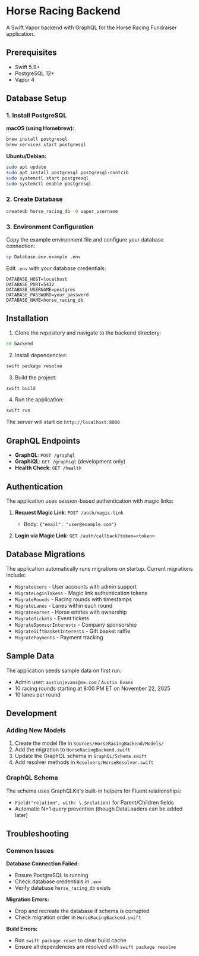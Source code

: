 # Horse Racing Backend

A Swift Vapor backend with GraphQL for the Horse Racing Fundraiser application.

## Prerequisites

- Swift 5.9+
- PostgreSQL 12+
- Vapor 4

## Database Setup

### 1. Install PostgreSQL

**macOS (using Homebrew):**
```bash
brew install postgresql
brew services start postgresql
```

**Ubuntu/Debian:**
```bash
sudo apt update
sudo apt install postgresql postgresql-contrib
sudo systemctl start postgresql
sudo systemctl enable postgresql
```

### 2. Create Database


```bash
createdb horse_racing_db -O vapor_username
```

### 3. Environment Configuration

Copy the example environment file and configure your database connection:

```bash
cp Database.env.example .env
```

Edit `.env` with your database credentials:
```env
DATABASE_HOST=localhost
DATABASE_PORT=5432
DATABASE_USERNAME=postgres
DATABASE_PASSWORD=your_password
DATABASE_NAME=horse_racing_db
```

## Installation

1. Clone the repository and navigate to the backend directory:
```bash
cd backend
```

2. Install dependencies:
```bash
swift package resolve
```

3. Build the project:
```bash
swift build
```

4. Run the application:
```bash
swift run
```

The server will start on `http://localhost:8080`

## GraphQL Endpoints

- **GraphQL**: `POST /graphql`
- **GraphiQL**: `GET /graphiql` (development only)
- **Health Check**: `GET /health`

## Authentication

The application uses session-based authentication with magic links:

1. **Request Magic Link**: `POST /auth/magic-link`
   - Body: `{"email": "user@example.com"}`

2. **Login via Magic Link**: `GET /auth/callback?token=<token>`

## Database Migrations

The application automatically runs migrations on startup. Current migrations include:

- `MigrateUsers` - User accounts with admin support
- `MigrateLoginTokens` - Magic link authentication tokens
- `MigrateRounds` - Racing rounds with timestamps
- `MigrateLanes` - Lanes within each round
- `MigrateHorses` - Horse entries with ownership
- `MigrateTickets` - Event tickets
- `MigrateSponsorInterests` - Company sponsorship
- `MigrateGiftBasketInterests` - Gift basket raffle
- `MigratePayments` - Payment tracking

## Sample Data

The application seeds sample data on first run:
- Admin user: `austinjevans@me.com` / `Austin Evans`
- 10 racing rounds starting at 8:00 PM ET on November 22, 2025
- 10 lanes per round

## Development

### Adding New Models

1. Create the model file in `Sources/HorseRacingBackend/Models/`
2. Add the migration to `HorseRacingBackend.swift`
3. Update the GraphQL schema in `GraphQL/Schema.swift`
4. Add resolver methods in `Resolvers/HorseResolver.swift`

### GraphQL Schema

The schema uses GraphQLKit's built-in helpers for Fluent relationships:
- `Field("relation", with: \.$relation)` for Parent/Children fields
- Automatic N+1 query prevention (though DataLoaders can be added later)

## Troubleshooting

### Common Issues

**Database Connection Failed:**
- Ensure PostgreSQL is running
- Check database credentials in `.env`
- Verify database `horse_racing_db` exists

**Migration Errors:**
- Drop and recreate the database if schema is corrupted
- Check migration order in `HorseRacingBackend.swift`

**Build Errors:**
- Run `swift package reset` to clear build cache
- Ensure all dependencies are resolved with `swift package resolve`
